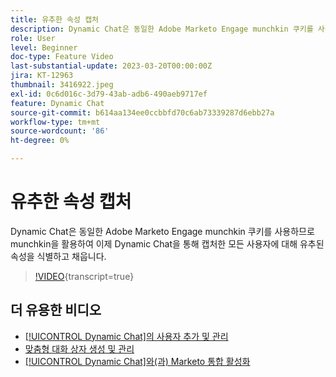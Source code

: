 ```yaml
---
title: 유추한 속성 캡처
description: Dynamic Chat은 동일한 Adobe Marketo Engage munchkin 쿠키를 사용하므로 munchkin을 활용하여 이제 Dynamic Chat을 통해 캡처한 모든 사용자에 대해 유추된 속성을 식별하고 채웁니다
role: User
level: Beginner
doc-type: Feature Video
last-substantial-update: 2023-03-20T00:00:00Z
jira: KT-12963
thumbnail: 3416922.jpeg
exl-id: 0c6d016c-3d79-43ab-adb6-490aeb9717ef
feature: Dynamic Chat
source-git-commit: b614aa134ee0ccbbfd70c6ab73339287d6ebb27a
workflow-type: tm+mt
source-wordcount: '86'
ht-degree: 0%

---
```


# 유추한 속성 캡처

Dynamic Chat은 동일한 Adobe Marketo Engage munchkin 쿠키를 사용하므로 munchkin을 활용하여 이제 Dynamic Chat을 통해 캡처한 모든 사용자에 대해 유추된 속성을 식별하고 채웁니다.

>[!VIDEO](https://video.tv.adobe.com/v/3416922/?quality=12&learn=on){transcript=true}

## 더 유용한 비디오

* [[!UICONTROL Dynamic Chat]의 사용자 추가 및 관리](user-management.md)
* [맞춤형 대화 상자 생성 및 관리](dialogue-management.md)
* [[!UICONTROL Dynamic Chat]와(과) Marketo 통합 활성화](marketo-integration.md)
